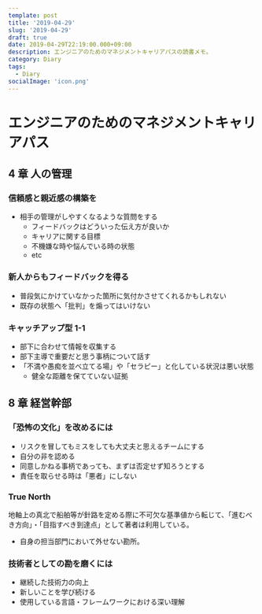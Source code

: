 ```yaml
---
template: post
title: '2019-04-29'
slug: '2019-04-29'
draft: true
date: 2019-04-29T22:19:00.000+09:00
description: エンジニアのためのマネジメントキャリアパスの読書メモ。
category: Diary
tags:
  - Diary
socialImage: 'icon.png'
---
```


# エンジニアのためのマネジメントキャリアパス

## 4 章 人の管理

### 信頼感と親近感の構築を

- 相手の管理がしやすくなるような質問をする
  - フィードバックはどういった伝え方が良いか
  - キャリアに関する目標
  - 不機嫌な時や悩んでいる時の状態
  - etc

### 新人からもフィードバックを得る

- 普段気にかけていなかった箇所に気付かさせてくれるかもしれない
- 既存の状態へ「批判」を煽ってはいけない

### キャッチアップ型 1-1

- 部下に合わせて情報を収集する
- 部下主導で重要だと思う事柄について話す
- 「不満や愚痴を並べ立てる場」や「セラピー」と化している状況は悪い状態
  - 健全な距離を保てていない証拠

## 8 章 経営幹部

### 「恐怖の文化」を改めるには

- リスクを冒してもミスをしても大丈夫と思えるチームにする
- 自分の非を認める
- 同意しかねる事柄であっても、まずは否定せず知ろうとする
- 責任を取らせる時は「悪者」にしない

### True North

地軸上の真北で船舶等が針路を定める際に不可欠な基準値から転じて、「進むべき方向」・「目指すべき到達点」として著者は利用している。

- 自身の担当部門において外せない勘所。

### 技術者としての勘を磨くには

- 継続した技術力の向上
- 新しいことを学び続ける
- 使用している言語・フレームワークにおける深い理解
